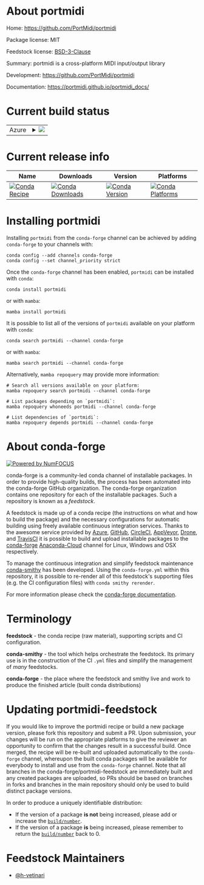 About portmidi
==============

Home: https://github.com/PortMidi/portmidi

Package license: MIT

Feedstock license: [BSD-3-Clause](https://github.com/conda-forge/portmidi-feedstock/blob/main/LICENSE.txt)

Summary: portmidi is a cross-platform MIDI input/output library

Development: https://github.com/PortMidi/portmidi

Documentation: https://portmidi.github.io/portmidi_docs/

Current build status
====================


<table>
    
  <tr>
    <td>Azure</td>
    <td>
      <details>
        <summary>
          <a href="https://dev.azure.com/conda-forge/feedstock-builds/_build/latest?definitionId=18302&branchName=main">
            <img src="https://dev.azure.com/conda-forge/feedstock-builds/_apis/build/status/portmidi-feedstock?branchName=main">
          </a>
        </summary>
        <table>
          <thead><tr><th>Variant</th><th>Status</th></tr></thead>
          <tbody><tr>
              <td>linux_64</td>
              <td>
                <a href="https://dev.azure.com/conda-forge/feedstock-builds/_build/latest?definitionId=18302&branchName=main">
                  <img src="https://dev.azure.com/conda-forge/feedstock-builds/_apis/build/status/portmidi-feedstock?branchName=main&jobName=linux&configuration=linux%20linux_64_" alt="variant">
                </a>
              </td>
            </tr><tr>
              <td>osx_64</td>
              <td>
                <a href="https://dev.azure.com/conda-forge/feedstock-builds/_build/latest?definitionId=18302&branchName=main">
                  <img src="https://dev.azure.com/conda-forge/feedstock-builds/_apis/build/status/portmidi-feedstock?branchName=main&jobName=osx&configuration=osx%20osx_64_" alt="variant">
                </a>
              </td>
            </tr><tr>
              <td>win_64</td>
              <td>
                <a href="https://dev.azure.com/conda-forge/feedstock-builds/_build/latest?definitionId=18302&branchName=main">
                  <img src="https://dev.azure.com/conda-forge/feedstock-builds/_apis/build/status/portmidi-feedstock?branchName=main&jobName=win&configuration=win%20win_64_" alt="variant">
                </a>
              </td>
            </tr>
          </tbody>
        </table>
      </details>
    </td>
  </tr>
</table>

Current release info
====================

| Name | Downloads | Version | Platforms |
| --- | --- | --- | --- |
| [![Conda Recipe](https://img.shields.io/badge/recipe-portmidi-green.svg)](https://anaconda.org/conda-forge/portmidi) | [![Conda Downloads](https://img.shields.io/conda/dn/conda-forge/portmidi.svg)](https://anaconda.org/conda-forge/portmidi) | [![Conda Version](https://img.shields.io/conda/vn/conda-forge/portmidi.svg)](https://anaconda.org/conda-forge/portmidi) | [![Conda Platforms](https://img.shields.io/conda/pn/conda-forge/portmidi.svg)](https://anaconda.org/conda-forge/portmidi) |

Installing portmidi
===================

Installing `portmidi` from the `conda-forge` channel can be achieved by adding `conda-forge` to your channels with:

```
conda config --add channels conda-forge
conda config --set channel_priority strict
```

Once the `conda-forge` channel has been enabled, `portmidi` can be installed with `conda`:

```
conda install portmidi
```

or with `mamba`:

```
mamba install portmidi
```

It is possible to list all of the versions of `portmidi` available on your platform with `conda`:

```
conda search portmidi --channel conda-forge
```

or with `mamba`:

```
mamba search portmidi --channel conda-forge
```

Alternatively, `mamba repoquery` may provide more information:

```
# Search all versions available on your platform:
mamba repoquery search portmidi --channel conda-forge

# List packages depending on `portmidi`:
mamba repoquery whoneeds portmidi --channel conda-forge

# List dependencies of `portmidi`:
mamba repoquery depends portmidi --channel conda-forge
```


About conda-forge
=================

[![Powered by
NumFOCUS](https://img.shields.io/badge/powered%20by-NumFOCUS-orange.svg?style=flat&colorA=E1523D&colorB=007D8A)](https://numfocus.org)

conda-forge is a community-led conda channel of installable packages.
In order to provide high-quality builds, the process has been automated into the
conda-forge GitHub organization. The conda-forge organization contains one repository
for each of the installable packages. Such a repository is known as a *feedstock*.

A feedstock is made up of a conda recipe (the instructions on what and how to build
the package) and the necessary configurations for automatic building using freely
available continuous integration services. Thanks to the awesome service provided by
[Azure](https://azure.microsoft.com/en-us/services/devops/), [GitHub](https://github.com/),
[CircleCI](https://circleci.com/), [AppVeyor](https://www.appveyor.com/),
[Drone](https://cloud.drone.io/welcome), and [TravisCI](https://travis-ci.com/)
it is possible to build and upload installable packages to the
[conda-forge](https://anaconda.org/conda-forge) [Anaconda-Cloud](https://anaconda.org/)
channel for Linux, Windows and OSX respectively.

To manage the continuous integration and simplify feedstock maintenance
[conda-smithy](https://github.com/conda-forge/conda-smithy) has been developed.
Using the ``conda-forge.yml`` within this repository, it is possible to re-render all of
this feedstock's supporting files (e.g. the CI configuration files) with ``conda smithy rerender``.

For more information please check the [conda-forge documentation](https://conda-forge.org/docs/).

Terminology
===========

**feedstock** - the conda recipe (raw material), supporting scripts and CI configuration.

**conda-smithy** - the tool which helps orchestrate the feedstock.
                   Its primary use is in the construction of the CI ``.yml`` files
                   and simplify the management of *many* feedstocks.

**conda-forge** - the place where the feedstock and smithy live and work to
                  produce the finished article (built conda distributions)


Updating portmidi-feedstock
===========================

If you would like to improve the portmidi recipe or build a new
package version, please fork this repository and submit a PR. Upon submission,
your changes will be run on the appropriate platforms to give the reviewer an
opportunity to confirm that the changes result in a successful build. Once
merged, the recipe will be re-built and uploaded automatically to the
`conda-forge` channel, whereupon the built conda packages will be available for
everybody to install and use from the `conda-forge` channel.
Note that all branches in the conda-forge/portmidi-feedstock are
immediately built and any created packages are uploaded, so PRs should be based
on branches in forks and branches in the main repository should only be used to
build distinct package versions.

In order to produce a uniquely identifiable distribution:
 * If the version of a package **is not** being increased, please add or increase
   the [``build/number``](https://docs.conda.io/projects/conda-build/en/latest/resources/define-metadata.html#build-number-and-string).
 * If the version of a package **is** being increased, please remember to return
   the [``build/number``](https://docs.conda.io/projects/conda-build/en/latest/resources/define-metadata.html#build-number-and-string)
   back to 0.

Feedstock Maintainers
=====================

* [@h-vetinari](https://github.com/h-vetinari/)

